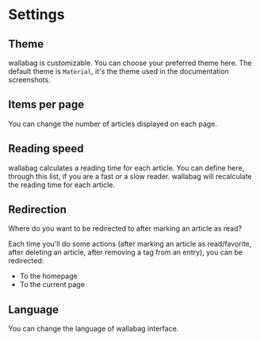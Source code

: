 # Settings
## Theme

wallabag is customizable. You can choose your preferred theme here. The
default theme is `Material`, it's the theme used in the documentation
screenshots.

## Items per page

You can change the number of articles displayed on each page.

## Reading speed

wallabag calculates a reading time for each article. You can define
here, through this list, if you are a fast or a slow reader. wallabag
will recalculate the reading time for each article.

## Redirection
Where do you want to be redirected to after marking an article as read?

Each time you'll do some actions (after marking an article as
read/favorite, after deleting an article, after removing a tag from an
entry), you can be redirected:

-   To the homepage
-   To the current page

## Language

You can change the language of wallabag interface.
